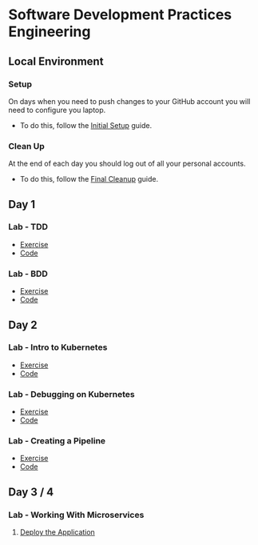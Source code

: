# Software Development Practices Engineering

## Local Environment

### Setup

On days when you need to push changes to your GitHub account you will
need to configure you laptop.

  - To do this, follow the [Initial Setup](000-initial-setup.md) guide.

### Clean Up

At the end of each day you should log out of all your personal accounts.

  - To do this, follow the [Final Cleanup](000-final-cleanup.md) guide.

## Day 1

### Lab - TDD

  - [Exercise](101-lab-tdd.md)
  - [Code](https://github.com/armakuni/doorbell)

### Lab - BDD

  - [Exercise](102-lab-bdd.md)
  - [Code](https://github.com/armakuni/python-lab-bdd)

## Day 2

### Lab - Intro to Kubernetes

  - [Exercise](201-lab-intro-to-kubernetes.md)
  - [Code](https://github.com/armakuni/lab-intro-to-kubernetes)

### Lab - Debugging on Kubernetes

  - [Exercise](202-lab-debugging-on-kubernetes.md)
  - [Code](https://github.com/armakuni/lab-intro-to-kubernetes)

### Lab - Creating a Pipeline

  - [Exercise](203-lab-creating-a-pipeline.md)
  - [Code](https://github.com/armakuni/lab-intro-to-kubernetes)

## Day 3 / 4

### Lab - Working With Microservices

1.  [Deploy the Application](301-lab-microservices-setup.md)
